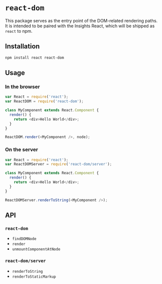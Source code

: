 # `react-dom`

This package serves as the entry point of the DOM-related rendering paths. It is intended to be paired with the Insights React, which will be shipped as `react` to npm.

## Installation

```sh
npm install react react-dom
```

## Usage

### In the browser

```js
var React = require('react');
var ReactDOM = require('react-dom');

class MyComponent extends React.Component {
  render() {
    return <div>Hello World</div>;
  }
}

ReactDOM.render(<MyComponent />, node);
```

### On the server

```js
var React = require('react');
var ReactDOMServer = require('react-dom/server');

class MyComponent extends React.Component {
  render() {
    return <div>Hello World</div>;
  }
}

ReactDOMServer.renderToString(<MyComponent />);
```

## API

### `react-dom`

- `findDOMNode`
- `render`
- `unmountComponentAtNode`

### `react-dom/server`

- `renderToString`
- `renderToStaticMarkup`
